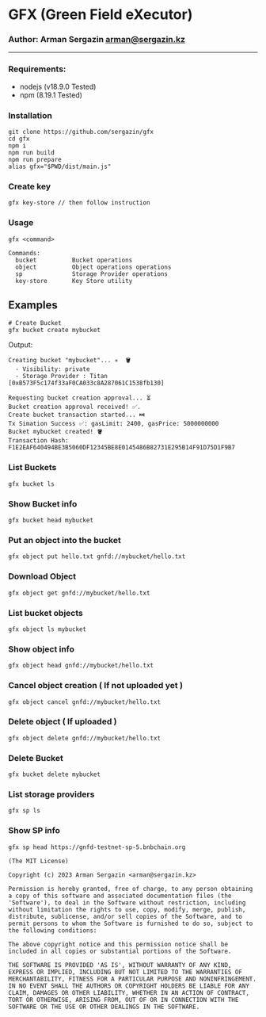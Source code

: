 # GFX (Green Field eXecutor)

### Author: Arman Sergazin <arman@sergazin.kz>

---

### Requirements:

- nodejs (v18.9.0 Tested)
- npm (8.19.1 Tested)

### Installation

```
git clone https://github.com/sergazin/gfx
cd gfx
npm i
npm run build
npm run prepare
alias gfx="$PWD/dist/main.js"
```

### Create key

`gfx key-store // then follow instruction`

### Usage

```
gfx <command>

Commands:
  bucket          Bucket operations
  object          Object operations operations
  sp              Storage Provider operations
  key-store       Key Store utility
```

## Examples

```
# Create Bucket
gfx bucket create mybucket
```

Output:

```
Creating bucket "mybucket"... ✳️  🪣
  - Visibility: private
  - Storage Provider : Titan [0xB573F5c174f33aF0CA033c8A287061C1538fb130]

Requesting bucket creation approval... ⏳
Bucket creation approval received! ✅.
Create bucket transaction started... ⏭️
Tx Simation Success ✅: gasLimit: 2400, gasPrice: 5000000000
Bucket mybucket created! 🪣
Transaction Hash: F1E2EAF640494BE3B5060DF12345BE8E0145486B82731E295B14F91D75D1F9B7
```

### List Buckets

`gfx bucket ls`

### Show Bucket info

`gfx bucket head mybucket`

### Put an object into the bucket

`gfx object put hello.txt gnfd://mybucket/hello.txt`

### Download Object

`gfx object get gnfd://mybucket/hello.txt`

### List bucket objects

`gfx object ls mybucket`

### Show object info

`gfx object head gnfd://mybucket/hello.txt`

### Cancel object creation ( If not uploaded yet )

`gfx object cancel gnfd://mybucket/hello.txt`

### Delete object ( If uploaded )

`gfx object delete gnfd://mybucket/hello.txt`

### Delete Bucket

`gfx bucket delete mybucket`

### List storage providers

`gfx sp ls`

### Show SP info

`gfx sp head https://gnfd-testnet-sp-5.bnbchain.org`

```
(The MIT License)

Copyright (c) 2023 Arman Sergazin <arman@sergazin.kz>

Permission is hereby granted, free of charge, to any person obtaining
a copy of this software and associated documentation files (the
'Software'), to deal in the Software without restriction, including
without limitation the rights to use, copy, modify, merge, publish,
distribute, sublicense, and/or sell copies of the Software, and to
permit persons to whom the Software is furnished to do so, subject to
the following conditions:

The above copyright notice and this permission notice shall be
included in all copies or substantial portions of the Software.

THE SOFTWARE IS PROVIDED 'AS IS', WITHOUT WARRANTY OF ANY KIND,
EXPRESS OR IMPLIED, INCLUDING BUT NOT LIMITED TO THE WARRANTIES OF
MERCHANTABILITY, FITNESS FOR A PARTICULAR PURPOSE AND NONINFRINGEMENT.
IN NO EVENT SHALL THE AUTHORS OR COPYRIGHT HOLDERS BE LIABLE FOR ANY
CLAIM, DAMAGES OR OTHER LIABILITY, WHETHER IN AN ACTION OF CONTRACT,
TORT OR OTHERWISE, ARISING FROM, OUT OF OR IN CONNECTION WITH THE
SOFTWARE OR THE USE OR OTHER DEALINGS IN THE SOFTWARE.

```
